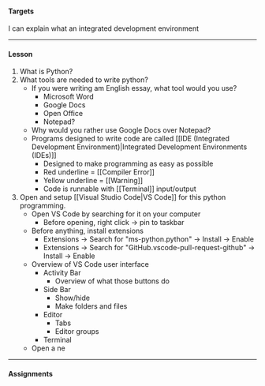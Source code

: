 #### Targets
I can explain what an integrated development environment

---
#### Lesson

1. What is Python?
2. What tools are needed to write python?
	* If you were writing am English essay, what tool would you use?
		* Microsoft Word
		* Google Docs
		* Open Office
		* Notepad?
	* Why would you rather use Google Docs over Notepad?
	* Programs designed to write code are called [[IDE (Integrated Development Environment)|Integrated Development Environments (IDEs)]]
		* Designed to make programming as easy as possible
		* Red underline = [[Compiler Error]]
		* Yellow underline = [[Warning]]
		* Code is runnable with [[Terminal]] input/output
3. Open and setup [[Visual Studio Code|VS Code]] for this python programming. 
	* Open VS Code by searching for it on your computer
		* Before opening, right click -> pin to taskbar
	* Before anything, install extensions
		* Extensions -> Search for "ms-python.python" -> Install -> Enable
		* Extensions -> Search for "GitHub.vscode-pull-request-github" -> Install -> Enable
	* Overview of VS Code user interface
		* Activity Bar
			* Overview of what those buttons do
		* Side Bar
			* Show/hide
			* Make folders and files
		* Editor
			* Tabs
			* Editor groups
		* Terminal
	* Open a ne

---
#### Assignments
